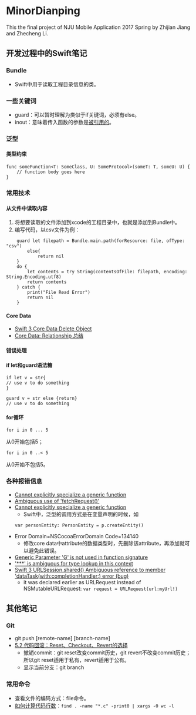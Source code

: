# MinorDianping
This the final project of NJU Mobile Application 2017 Spring by Zhijian Jiang and Zhecheng Li.   

## 开发过程中的Swift笔记
### Bundle
* Swift中用于读取工程目录信息的类。
### 一些关键词
* guard：可以暂时理解为类似于if关键词，必须有else。
* inout：意味着传入函数的参数是[被引用的](https://swiftcafe.io/2016/05/05/swift3-var/)。

### 泛型
#### 类型约束
```
func someFunction<T: SomeClass, U: SomeProtocol>(someT: T, someU: U) {
    // function body goes here
}
```

### 常用技术
#### 从文件中读取内容
1. 将想要读取的文件添加到xcode的工程目录中，也就是添加到Bundle中。
2. 编写代码，以csv文件为例：
```
    guard let filepath = Bundle.main.path(forResource: file, ofType: "csv")
        else{
            return nil
    }
    do {
        let contents = try String(contentsOfFile: filepath, encoding: String.Encoding.utf8)
        return contents
    } catch {
        print("File Read Error")
        return nil
    }
```

#### Core Data
* [Swift 3 Core Data Delete Object](ttps://stackoverflow.com/questions/38017449/swift-3-core-data-delete-object)
* [Core Data: Relationship 总结](http://www.jianshu.com/p/8e3b64f16fc3)

#### 错误处理

#### if let和guard语法糖
```
if let v = str{
// use v to do something
}

guard v = str else {return}
// use v to do something
```

#### for循环
```
for i in 0 ... 5
```
从0开始包括5；
```
for i in 0 ..< 5
```
从0开始不包括5。

### 各种报错信息
* [Cannot explicitly specialize a generic function](http://stackoverflow.com/questions/27965439/cannot-explicitly-specialize-a-generic-function)
* [Ambiguous use of 'fetchRequest()'](https://stackoverflow.com/questions/39495199/subclass-fetchrequest-swift-3-0-extension-not-really-helping-100)
* [Cannot explicitly specialize a generic function](https://www.iphonelife.com/blog/31369/swift-programming-101-generics-practical-guide)
    * Swift中，泛型的调用方式是在变量声明的时候，如
    ```
    var personEntity: PersonEntity = p.createEntity()
    ```
* Error Domain=NSCocoaErrorDomain Code=134140
    * 修改core data中attribute的数据类型时，先删除该attribute，再添加就可以避免此错误。
* [Generic Parameter 'G' is not used in function signature](https://stackoverflow.com/questions/32407661/how-to-use-a-generic-inside-of-a-function-but-not-in-the-signature-swift-2)
* ['***' is ambiguous for type lookup in this context](https://forums.raywenderlich.com/t/dog-is-ambiguous-for-type-lookup-in-this-context/22280)
* [Swift 3 URLSession.shared() Ambiguous reference to member 'dataTask(with:completionHandler:) error (bug)](https://stackoverflow.com/questions/37812286/swift-3-urlsession-shared-ambiguous-reference-to-member-datataskwithcomplet)
    * it was declared earlier as URLRequest instead of NSMutableURLRequest: ```var request = URLRequest(url:myUrl!)```

## 其他笔记
### Git
* git push [remote-name] [branch-name]
* [5.2 代码回滚：Reset、Checkout、Revert的选择](https://github.com/geeeeeeeeek/git-recipes/wiki/5.2-%E4%BB%A3%E7%A0%81%E5%9B%9E%E6%BB%9A%EF%BC%9AReset%E3%80%81Checkout%E3%80%81Revert%E7%9A%84%E9%80%89%E6%8B%A9)
    * 撤销commit：git reset改变commit历史，git revert不改变commit历史；所以git reset适用于私有，revert适用于公有。
    * 显示当前分支：git branch
### 常用命令
* 查看文件的编码方式：file命令。
* [如何计算代码行数](https://stackoverflow.com/questions/316590/how-to-count-lines-of-code-including-sub-directories)：```find . -name "*.c" -print0 | xargs -0 wc -l```